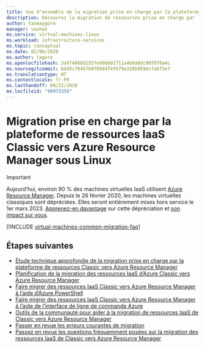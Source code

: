 ```yaml
---
title: Vue d’ensemble de la migration prise en charge par la plateforme de ressources IaaS Classic vers Azure Resource Manager
description: Découvrez la migration de ressources prise en charge par la plateforme de l’environnement Classic vers Azure Resource Manager.
author: tanmaygore
manager: vashan
ms.service: virtual-machines-linux
ms.workload: infrastructure-services
ms.topic: conceptual
ms.date: 02/06/2020
ms.author: tagore
ms.openlocfilehash: 3a9f406692557e996b01711a4b9a8dc98f070a4c
ms.sourcegitcommit: bdd5c76457b0f0504f4f679a316b959dcfabf1ef
ms.translationtype: HT
ms.contentlocale: fr-FR
ms.lasthandoff: 09/22/2020
ms.locfileid: "90973358"
---
```

# <a name="platform-supported-migration-of-iaas-resources-from-classic-to-azure-resource-manager-in-linux"></a>Migration prise en charge par la plateforme de ressources IaaS Classic vers Azure Resource Manager sous Linux

> [!IMPORTANT]
> Aujourd’hui, environ 90 % des machines virtuelles IaaS utilisent [Azure Resource Manager](https://azure.microsoft.com/features/resource-manager/). Depuis le 28 février 2020, les machines virtuelles classiques sont dépréciées. Elles seront entièrement mises hors service le 1er mars 2023. [Apprenez-en davantage]( https://aka.ms/classicvmretirement) sur cette dépréciation et [son impact sur vous](../classic-vm-deprecation.md#how-does-this-affect-me).


[!INCLUDE [virtual-machines-common-migration-faq](../../../includes/virtual-machines-common-classic-resource-manager-migration-overview.md)]

## <a name="next-steps"></a>Étapes suivantes

* [Étude technique approfondie de la migration prise en charge par la plateforme de ressources Classic vers Azure Resource Manager](../migration-classic-resource-manager-deep-dive.md?toc=%2fazure%2fvirtual-machines%2flinux%2ftoc.json)
* [Planification de la migration des ressources IaaS d’Azure Classic vers Azure Resource Manager](migration-classic-resource-manager-plan.md?toc=%2fazure%2fvirtual-machines%2flinux%2ftoc.json)
* [Faire migrer des ressources IaaS Classic vers Azure Resource Manager à l’aide d’Azure PowerShell](../windows/migration-classic-resource-manager-ps.md?toc=%2fazure%2fvirtual-machines%2fwindows%2ftoc.json)
* [Faire migrer des ressources IaaS Classic vers Azure Resource Manager à l’aide de l’interface de ligne de commande Azure](migration-classic-resource-manager-cli.md?toc=%2fazure%2fvirtual-machines%2flinux%2ftoc.json)
* [Outils de la communauté pour aider à la migration de ressources IaaS de Classic vers Azure Resource Manager](../windows/migration-classic-resource-manager-community-tools.md?toc=%2fazure%2fvirtual-machines%2fwindows%2ftoc.json)
* [Passer en revue les erreurs courantes de migration](migration-classic-resource-manager-errors.md?toc=%2fazure%2fvirtual-machines%2flinux%2ftoc.json)
* [Passez en revue les questions fréquemment posées sur la migration des ressources IaaS de Classic vers Azure Resource Manager](../migration-classic-resource-manager-faq.md?toc=%2fazure%2fvirtual-machines%2flinux%2ftoc.json)
